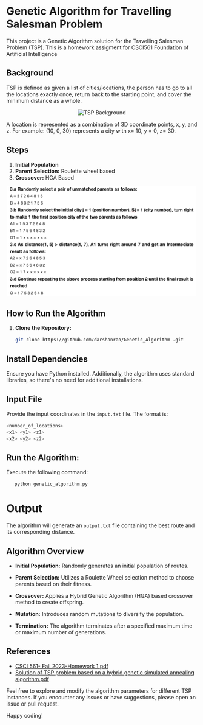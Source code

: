 # Genetic Algorithm for Travelling Salesman Problem

This project is a Genetic Algorithm solution for the Travelling Salesman Problem (TSP).
This is a homework assigment for CSCI561 Foundation of Artificial Intelligence

## Background
TSP is defined as given a list of cities/locations, the person has to go to all the locations exactly once, return back to the starting point, and cover the minimum distance as a whole.
<p align="center"><img src="background.png" alt="TSP Background" width="500" /></p>
A location is represented as a combination of 3D coordinate points, x, y, and z. For example: (10, 0, 30) represents a city with x= 10, y = 0, z= 30.

## Steps
1. **Initial Population**
2. **Parent Selection:** Roulette wheel based
3. **Crossover:** HGA Based
<p align="center"><img src="crossover.png" alt="Crossover" width="500" /></p>

## How to Run the Algorithm
1. **Clone the Repository:**
   ```bash
   git clone https://github.com/darshanrao/Genetic_Algorithm-.git

## Install Dependencies
Ensure you have Python installed. Additionally, the algorithm uses standard libraries, so there's no need for additional installations.

## Input File
Provide the input coordinates in the `input.txt` file. The format is:
  ```bash
  <number_of_locations>
  <x1> <y1> <z1>
  <x2> <y2> <z2>
  ```

## Run the Algorithm:
Execute the following command:

```bash
   python genetic_algorithm.py
```
# Output
The algorithm will generate an `output.txt` file containing the best route and its corresponding distance.

## Algorithm Overview
- **Initial Population:**
  Randomly generates an initial population of routes.

- **Parent Selection:**
  Utilizes a Roulette Wheel selection method to choose parents based on their fitness.

- **Crossover:**
  Applies a Hybrid Genetic Algorithm (HGA) based crossover method to create offspring.

- **Mutation:**
  Introduces random mutations to diversify the population.

- **Termination:**
  The algorithm terminates after a specified maximum time or maximum number of generations.

## References
- [CSCI 561- Fall 2023-Homework 1.pdf](https://github.com/darshanrao/Genetic_Algorithm-TSP/blob/main/CSCI%20561-Fall%202023-Homework%201.pdf)
- [Solution of TSP problem based on a hybrid genetic simulated annealing algorithm.pdf](https://github.com/darshanrao/Genetic_Algorithm-TSP/blob/main/WCE2010_pp11-14.pdf)

Feel free to explore and modify the algorithm parameters for different TSP instances. If you encounter any issues or have suggestions, please open an issue or pull request.

Happy coding!

